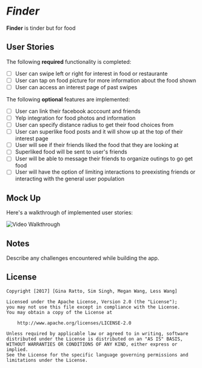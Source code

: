 # *Finder*

**Finder** is tinder but for food

## User Stories

The following **required** functionality is completed:

- [ ] User can swipe left or right for interest in food or restaurante 
- [ ] User can tap on food picture for more information about the food shown
- [ ] User can access an interest page of past swipes

The following **optional** features are implemented:

- [ ] User can link their facebook acccount and friends
- [ ] Yelp integration for food photos and information
- [ ] User can specify distance radius to get their food choices from
- [ ] User can superlike food posts and it will show up at the top of their interest page
- [ ] User will see if their friends liked the food that they are looking at
- [ ] Superliked food will be sent to user's friends
- [ ] User will be able to message their friends to organize outings to go get food
- [ ] User will have the option of limiting interactions to preexisting friends or interacting with the general user population

## Mock Up

Here's a walkthrough of implemented user stories:

<img src='http://i.imgur.com/cw4qAKq.png' title='Video Walkthrough' width='' alt='Video Walkthrough' />

## Notes

Describe any challenges encountered while building the app.

## License

    Copyright [2017] [Gina Ratto, Sim Singh, Megan Wang, Less Wang]

    Licensed under the Apache License, Version 2.0 (the "License");
    you may not use this file except in compliance with the License.
    You may obtain a copy of the License at

        http://www.apache.org/licenses/LICENSE-2.0

    Unless required by applicable law or agreed to in writing, software
    distributed under the License is distributed on an "AS IS" BASIS,
    WITHOUT WARRANTIES OR CONDITIONS OF ANY KIND, either express or implied.
    See the License for the specific language governing permissions and
    limitations under the License.
